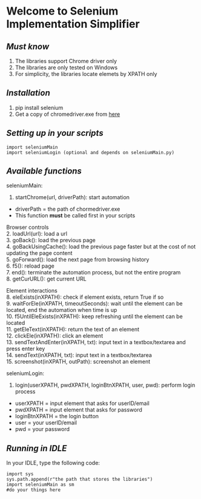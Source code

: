 # **Welcome to Selenium Implementation Simplifier**
## *Must know*
1. The libraries support Chrome driver only
2. The libraries are only tested on Windows
3. For simplicity, the libraries locate elemets by XPATH only

## *Installation*
1. pip install selenium
2. Get a copy of chromedriver.exe from [here](https://chromedriver.chromium.org/)

## *Setting up in your scripts*
```
import seleniumMain
import seleniumLogin (optional and depends on seleniumMain.py)
```

## *Available functions*<br>
seleniumMain:
1. startChrome(url, driverPath): start automation
  - driverPath = the path of chormedriver.exe
  - This function **must** be called first in your scripts

Browser controls<br>
2. loadUrl(url): load a url<br>
3. goBack(): load the previous page<br>
4. goBackUsingCache(): load the previous page faster but at the cost of not updating the page content<br>
5. goForward(): load the next page from browsing history<br>
6. f5(): reload page<br>
7. end(): terminate the automation process, but not the entire program<br>
8. getCurURL(): get current URL

Element interactions<br>
8. eleExists(inXPATH): check if element exists, return True if so<br>
9. waitForEle(inXPATH, timeoutSeconds): wait until the element can be located, end the automation when time is up<br>
10. f5UntilEleExists(inXPATH): keep refreshing until the element can be located<br>
11. getEleText(inXPATH): return the text of an element<br>
12. clickEle(inXPATH): click an element<br>
13. sendTextAndEnter(inXPATH, txt): input text in a textbox/textarea and press enter key<br>
14. sendText(inXPATH, txt): input text in a textbox/textarea<br>
15. screenshot(inXPATH, outPath): screenshot an element<br>

seleniumLogin:
1. login(userXPATH, pwdXPATH, loginBtnXPATH, user, pwd): perform login process
 - userXPATH = input element that asks for userID/email
 - pwdXPATH = input element that asks for password
 - loginBtnXPATH = the login button
 - user = your userID/email
 - pwd = your password

## *Running in IDLE*
In your IDLE, type the following code:
```
import sys
sys.path.append(r"the path that stores the libraries")
import seleniumMain as sm
#do your things here
```
